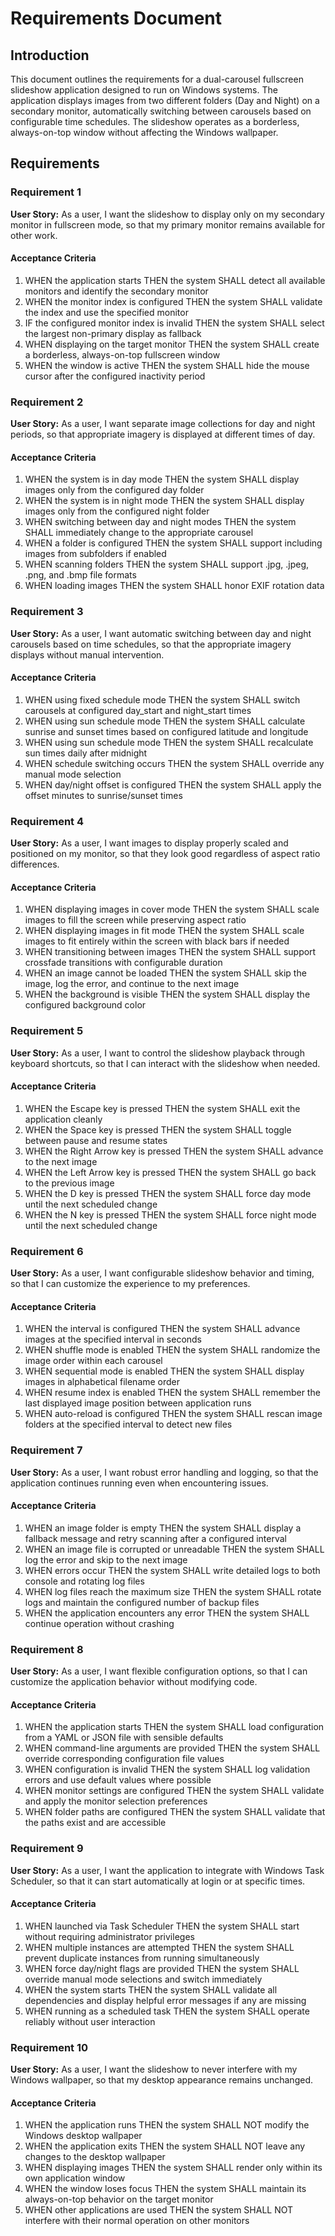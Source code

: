 # Requirements Document

## Introduction

This document outlines the requirements for a dual-carousel fullscreen slideshow application designed to run on Windows systems. The application displays images from two different folders (Day and Night) on a secondary monitor, automatically switching between carousels based on configurable time schedules. The slideshow operates as a borderless, always-on-top window without affecting the Windows wallpaper.

## Requirements

### Requirement 1

**User Story:** As a user, I want the slideshow to display only on my secondary monitor in fullscreen mode, so that my primary monitor remains available for other work.

#### Acceptance Criteria

1. WHEN the application starts THEN the system SHALL detect all available monitors and identify the secondary monitor
2. WHEN the monitor index is configured THEN the system SHALL validate the index and use the specified monitor
3. IF the configured monitor index is invalid THEN the system SHALL select the largest non-primary display as fallback
4. WHEN displaying on the target monitor THEN the system SHALL create a borderless, always-on-top fullscreen window
5. WHEN the window is active THEN the system SHALL hide the mouse cursor after the configured inactivity period

### Requirement 2

**User Story:** As a user, I want separate image collections for day and night periods, so that appropriate imagery is displayed at different times of day.

#### Acceptance Criteria

1. WHEN the system is in day mode THEN the system SHALL display images only from the configured day folder
2. WHEN the system is in night mode THEN the system SHALL display images only from the configured night folder
3. WHEN switching between day and night modes THEN the system SHALL immediately change to the appropriate carousel
4. WHEN a folder is configured THEN the system SHALL support including images from subfolders if enabled
5. WHEN scanning folders THEN the system SHALL support .jpg, .jpeg, .png, and .bmp file formats
6. WHEN loading images THEN the system SHALL honor EXIF rotation data

### Requirement 3

**User Story:** As a user, I want automatic switching between day and night carousels based on time schedules, so that the appropriate imagery displays without manual intervention.

#### Acceptance Criteria

1. WHEN using fixed schedule mode THEN the system SHALL switch carousels at configured day_start and night_start times
2. WHEN using sun schedule mode THEN the system SHALL calculate sunrise and sunset times based on configured latitude and longitude
3. WHEN using sun schedule mode THEN the system SHALL recalculate sun times daily after midnight
4. WHEN schedule switching occurs THEN the system SHALL override any manual mode selection
5. WHEN day/night offset is configured THEN the system SHALL apply the offset minutes to sunrise/sunset times

### Requirement 4

**User Story:** As a user, I want images to display properly scaled and positioned on my monitor, so that they look good regardless of aspect ratio differences.

#### Acceptance Criteria

1. WHEN displaying images in cover mode THEN the system SHALL scale images to fill the screen while preserving aspect ratio
2. WHEN displaying images in fit mode THEN the system SHALL scale images to fit entirely within the screen with black bars if needed
3. WHEN transitioning between images THEN the system SHALL support crossfade transitions with configurable duration
4. WHEN an image cannot be loaded THEN the system SHALL skip the image, log the error, and continue to the next image
5. WHEN the background is visible THEN the system SHALL display the configured background color

### Requirement 5

**User Story:** As a user, I want to control the slideshow playback through keyboard shortcuts, so that I can interact with the slideshow when needed.

#### Acceptance Criteria

1. WHEN the Escape key is pressed THEN the system SHALL exit the application cleanly
2. WHEN the Space key is pressed THEN the system SHALL toggle between pause and resume states
3. WHEN the Right Arrow key is pressed THEN the system SHALL advance to the next image
4. WHEN the Left Arrow key is pressed THEN the system SHALL go back to the previous image
5. WHEN the D key is pressed THEN the system SHALL force day mode until the next scheduled change
6. WHEN the N key is pressed THEN the system SHALL force night mode until the next scheduled change

### Requirement 6

**User Story:** As a user, I want configurable slideshow behavior and timing, so that I can customize the experience to my preferences.

#### Acceptance Criteria

1. WHEN the interval is configured THEN the system SHALL advance images at the specified interval in seconds
2. WHEN shuffle mode is enabled THEN the system SHALL randomize the image order within each carousel
3. WHEN sequential mode is enabled THEN the system SHALL display images in alphabetical filename order
4. WHEN resume index is enabled THEN the system SHALL remember the last displayed image position between application runs
5. WHEN auto-reload is configured THEN the system SHALL rescan image folders at the specified interval to detect new files

### Requirement 7

**User Story:** As a user, I want robust error handling and logging, so that the application continues running even when encountering issues.

#### Acceptance Criteria

1. WHEN an image folder is empty THEN the system SHALL display a fallback message and retry scanning after a configured interval
2. WHEN an image file is corrupted or unreadable THEN the system SHALL log the error and skip to the next image
3. WHEN errors occur THEN the system SHALL write detailed logs to both console and rotating log files
4. WHEN log files reach the maximum size THEN the system SHALL rotate logs and maintain the configured number of backup files
5. WHEN the application encounters any error THEN the system SHALL continue operation without crashing

### Requirement 8

**User Story:** As a user, I want flexible configuration options, so that I can customize the application behavior without modifying code.

#### Acceptance Criteria

1. WHEN the application starts THEN the system SHALL load configuration from a YAML or JSON file with sensible defaults
2. WHEN command-line arguments are provided THEN the system SHALL override corresponding configuration file values
3. WHEN configuration is invalid THEN the system SHALL log validation errors and use default values where possible
4. WHEN monitor settings are configured THEN the system SHALL validate and apply the monitor selection preferences
5. WHEN folder paths are configured THEN the system SHALL validate that the paths exist and are accessible

### Requirement 9

**User Story:** As a user, I want the application to integrate with Windows Task Scheduler, so that it can start automatically at login or at specific times.

#### Acceptance Criteria

1. WHEN launched via Task Scheduler THEN the system SHALL start without requiring administrator privileges
2. WHEN multiple instances are attempted THEN the system SHALL prevent duplicate instances from running simultaneously
3. WHEN force day/night flags are provided THEN the system SHALL override manual mode selections and switch immediately
4. WHEN the system starts THEN the system SHALL validate all dependencies and display helpful error messages if any are missing
5. WHEN running as a scheduled task THEN the system SHALL operate reliably without user interaction

### Requirement 10

**User Story:** As a user, I want the slideshow to never interfere with my Windows wallpaper, so that my desktop appearance remains unchanged.

#### Acceptance Criteria

1. WHEN the application runs THEN the system SHALL NOT modify the Windows desktop wallpaper
2. WHEN the application exits THEN the system SHALL NOT leave any changes to the desktop wallpaper
3. WHEN displaying images THEN the system SHALL render only within its own application window
4. WHEN the window loses focus THEN the system SHALL maintain its always-on-top behavior on the target monitor
5. WHEN other applications are used THEN the system SHALL NOT interfere with their normal operation on other monitors